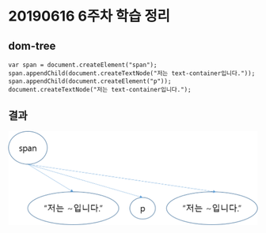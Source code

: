 # 20190616 6주차 학습 정리
## dom-tree
```
var span = document.createElement("span");
span.appendChild(document.createTextNode("저는 text-container입니다."));
span.appendChild(document.createElement("p"));
document.createTextNode("저는 text-container입니다.");
```
## 결과 
![dom](dom.PNG)